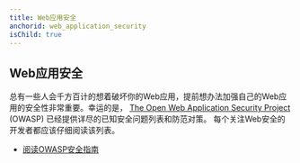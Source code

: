```yaml
---
title: Web应用安全
anchorid: web_application_security
isChild: true
---
```


<h2 id="web_application_security">Web应用安全</h2>

总有一些人会千方百计的想着破坏你的Web应用，提前想办法加强自己的Web应用的安全性非常重要。幸运的是，
[The Open Web Application Security Project][1] (OWASP) 已经提供详尽的已知安全问题列表和防范对策。
每个关注Web安全的开发者都应该仔细阅读该列表。

* [阅读OWASP安全指南][2]

[1]: https://www.owasp.org/
[2]: https://www.owasp.org/index.php/Guide_Table_of_Contents
